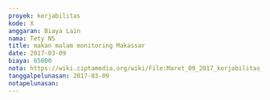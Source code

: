 ```yaml
---
proyek: kerjabilitas
kode: X
anggaran: Biaya Lain
nama: Tety NS
title: makan malam monitoring Makassar
date: 2017-03-09
biaya: 65000
nota: https://wiki.ciptamedia.org/wiki/File:Maret_09_2017_kerjabilitas_X_konsumsi_tety.jpg
tanggalpelunasan: 2017-03-09
notapelunasan:
---
```

